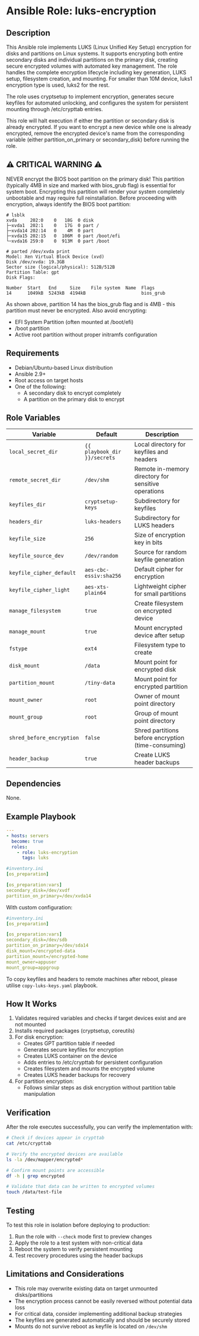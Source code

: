 # Ansible Role: luks-encryption

## Description

This Ansible role implements LUKS (Linux Unified Key Setup) encryption for disks and partitions on Linux systems. It supports encrypting both entire secondary disks and individual partitions on the primary disk, creating secure encrypted volumes with automated key management. The role handles the complete encryption lifecycle including key generation, LUKS setup, filesystem creation, and mounting. For smaller than 10M device, luks1 encryption type is used, luks2 for the rest.

The role uses cryptsetup to implement encryption, generates secure keyfiles for automated unlocking, and configures the system for persistent mounting through /etc/crypttab entries.

This role will halt execution if either the partition or secondary disk is already encrypted. If you want to encrypt a new device while one is already encrypted, remove the encrypted device's name from the corresponding variable (either partition_on_primary or secondary_disk) before running the role.

## ⚠️ CRITICAL WARNING ⚠️
NEVER encrypt the BIOS boot partition on the primary disk! This partition (typically 4MB in size and marked with bios_grub flag) is essential for system boot. Encrypting this partition will render your system completely unbootable and may require full reinstallation.
Before proceeding with encryption, always identify the BIOS boot partition:
```
# lsblk
xvda     202:0    0   18G  0 disk
├─xvda1  202:1    0   17G  0 part /
├─xvda14 202:14   0    4M  0 part
├─xvda15 202:15   0  106M  0 part /boot/efi
└─xvda16 259:0    0  913M  0 part /boot

# parted /dev/xvda print
Model: Xen Virtual Block Device (xvd)
Disk /dev/xvda: 19.3GB
Sector size (logical/physical): 512B/512B
Partition Table: gpt
Disk Flags:

Number  Start   End     Size    File system  Name  Flags
14      1049kB  5243kB  4194kB                     bios_grub
```

As shown above, partition 14 has the bios_grub flag and is 4MB - this partition must never be encrypted.
Also avoid encrypting:

* EFI System Partition (often mounted at /boot/efi)
* /boot partition
* Active root partition without proper initramfs configuration

## Requirements

- Debian/Ubuntu-based Linux distribution
- Ansible 2.9+
- Root access on target hosts
- One of the following:
  - A secondary disk to encrypt completely
  - A partition on the primary disk to encrypt

## Role Variables

| Variable | Default | Description |
|----------|---------|-------------|
| `local_secret_dir` | `{{ playbook_dir }}/secrets` | Local directory for keyfiles and headers |
| `remote_secret_dir` | `/dev/shm` | Remote in-memory directory for sensitive operations |
| `keyfiles_dir` | `cryptsetup-keys` | Subdirectory for keyfiles |
| `headers_dir` | `luks-headers` | Subdirectory for LUKS headers |
| `keyfile_size` | `256` | Size of encryption key in bits |
| `keyfile_source_dev` | `/dev/random` | Source for random keyfile generation |
| `keyfile_cipher_default` | `aes-cbc-essiv:sha256` | Default cipher for encryption |
| `keyfile_cipher_light` | `aes-xts-plain64` | Lightweight cipher for small partitions |
| `manage_filesystem` | `true` | Create filesystem on encrypted device |
| `manage_mount` | `true` | Mount encrypted device after setup |
| `fstype` | `ext4` | Filesystem type to create |
| `disk_mount` | `/data` | Mount point for encrypted disk |
| `partition_mount` | `/tiny-data` | Mount point for encrypted partition |
| `mount_owner` | `root` | Owner of mount point directory |
| `mount_group` | `root` | Group of mount point directory |
| `shred_before_encryption` | `false` | Shred partitions before encryption (time-consuming) |
| `header_backup` | `true` | Create LUKS header backups |

## Dependencies

None.

## Example Playbook

```yaml
---
- hosts: servers
  become: true
  roles:
    - role: luks-encryption
      tags: luks
```

```yaml
#inventory.ini
[os_preparation]

[os_preparation:vars]
secondary_disk=/dev/xvdf
partition_on_primary=/dev/xvda14
```

With custom configuration:

```yaml
#inventory.ini
[os_preparation]

[os_preparation:vars]
secondary_disk=/dev/sdb
partition_on_primary=/dev/sda14
disk_mount=/encrypted-data
partition_mount=/encrypted-home
mount_owner=appuser
mount_group=appgroup
```

To copy keyfiles and headers to remote machines after reboot, please utilise `copy-luks-keys.yaml` playbook.

## How It Works

1. Validates required variables and checks if target devices exist and are not mounted
2. Installs required packages (cryptsetup, coreutils)
3. For disk encryption:
   - Creates GPT partition table if needed
   - Generates secure keyfiles for encryption
   - Creates LUKS container on the device
   - Adds entries to /etc/crypttab for persistent configuration
   - Creates filesystem and mounts the encrypted volume
   - Creates LUKS header backups for recovery
4. For partition encryption:
   - Follows similar steps as disk encryption without partition table manipulation


## Verification

After the role executes successfully, you can verify the implementation with:

```bash
# Check if devices appear in crypttab
cat /etc/crypttab

# Verify the encrypted devices are available
ls -la /dev/mapper/encrypted*

# Confirm mount points are accessible
df -h | grep encrypted

# Validate that data can be written to encrypted volumes
touch /data/test-file
```

## Testing

To test this role in isolation before deploying to production:

1. Run the role with `--check` mode first to preview changes
2. Apply the role to a test system with non-critical data
3. Reboot the system to verify persistent mounting
4. Test recovery procedures using the header backups

## Limitations and Considerations

- This role may overwrite existing data on target unmounted disks/partitions
- The encryption process cannot be easily reversed without potential data loss
- For critical data, consider implementing additional backup strategies
- The keyfiles are generated automatically and should be securely stored
- Mounts do not survive reboot as keyfile is located on `/dev/shm`